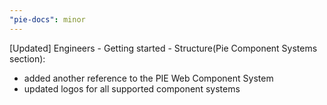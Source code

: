 ```yaml
---
"pie-docs": minor
---
```


[Updated] Engineers - Getting started - Structure(Pie Component Systems section):
- added another reference to the PIE Web Component System
- updated logos for all supported component systems
